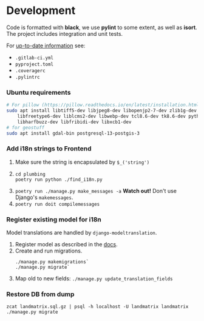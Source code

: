 # Development

Code is formatted with **black**, we use **pylint** to some extent, as well as **isort**.
The project includes integration and unit tests.

For [up-to-date information](https://en.wikipedia.org/wiki/Self-documenting_code) see:

* `.gitlab-ci.yml`
* `pyproject.toml`
* `.coveragerc`
* `.pylintrc`


### Ubuntu requirements

```bash
# For pillow (https://pillow.readthedocs.io/en/latest/installation.html#building-on-linux)
sudo apt install libtiff5-dev libjpeg8-dev libopenjp2-7-dev zlib1g-dev \
    libfreetype6-dev liblcms2-dev libwebp-dev tcl8.6-dev tk8.6-dev python3-tk \
    libharfbuzz-dev libfribidi-dev libxcb1-dev
# for geostuff
sudo apt install gdal-bin postgresql-13-postgis-3
```

### Add i18n strings to Frontend

1. Make sure the string is encapsulated by `$_('string')`
2. ```shell
   cd plumbing
   poetry run python ./find_i18n.py
   ```
3. `poetry run ./manage.py make_messages -a`
   **Watch out!**  Don't use Django's `makemessages`.
4. `poetry run doit compilemessages`

### Register existing model for i18n

Model translations are handled by `django-modeltranslation`.

1. Register model as described in the [docs](https://django-modeltranslation.readthedocs.io/en/latest/registration.html).
2. Create and run migrations.
   ```shell
   ./manage.py makemigrations`
   ./manage.py migrate`
   ```
3. Map old to new fields: `./manage.py update_translation_fields`


### Restore DB from dump

```shell
zcat landmatrix.sql.gz | psql -h localhost -U landmatrix landmatrix
./manage.py migrate
```
